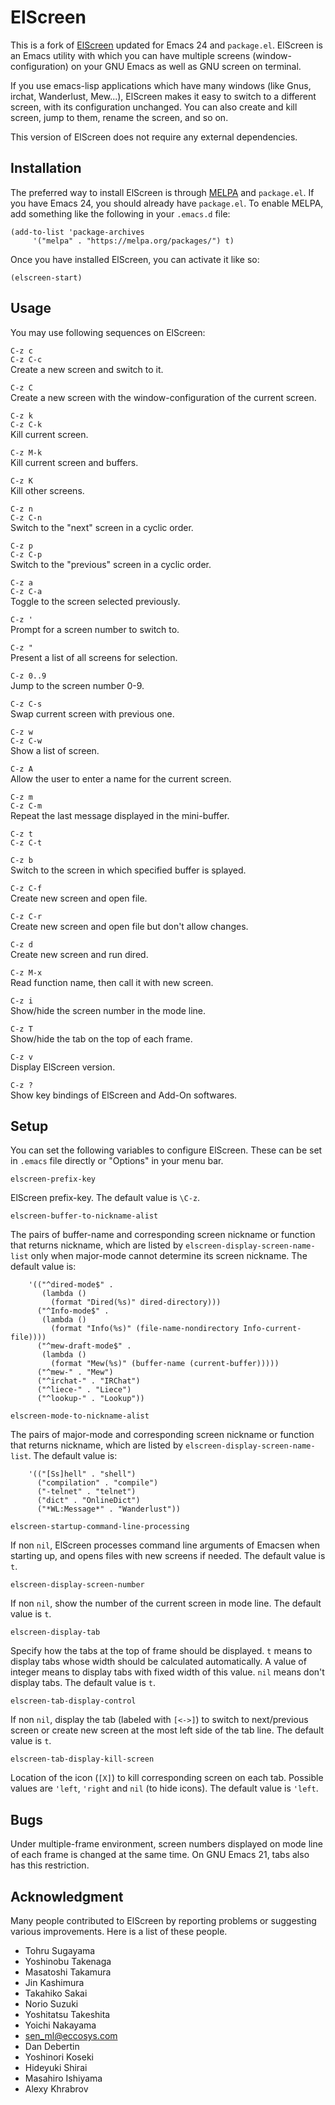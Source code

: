 ElScreen
==========


This is a fork of
[ElScreen](http://www.morishima.net/~naoto/elscreen-en/?lang=en)
updated for Emacs 24 and `package.el`.  ElScreen is an Emacs utility
with which you can have multiple screens (window-configuration) on
your GNU Emacs as well as GNU screen on terminal.

If you use emacs-lisp applications which have many windows (like
Gnus, irchat, Wanderlust, Mew...), ElScreen makes it easy to
switch to a different screen, with its configuration unchanged.
You can also create and kill screen, jump to them, rename the
screen, and so on.

This version of ElScreen does not require any external dependencies.


Installation
------------


The preferred way to install ElScreen is through
[MELPA](https://melpa.org/) and `package.el`.  If you have Emacs 24,
you should already have `package.el`.  To enable MELPA, add something
like the following in your `.emacs.d` file:

    (add-to-list 'package-archives
         '("melpa" . "https://melpa.org/packages/") t)

Once you have installed ElScreen, you can activate it like so:

    (elscreen-start)


Usage
-----
You may use following sequences on ElScreen:

`C-z c`<br />
`C-z C-c`<br />
Create a new screen and switch to it.

`C-z C`<br />
Create a new screen with the window-configuration of
the current screen.
           
`C-z k`<br />
`C-z C-k`<br />
Kill current screen.

`C-z M-k`<br />
Kill current screen and buffers.

`C-z K`<br />
Kill other screens.

`C-z n`<br />
`C-z C-n`<br />
Switch to the "next" screen in a cyclic order.

`C-z p`<br />
`C-z C-p`<br />
Switch to the "previous" screen in a cyclic order.

`C-z a`<br />
`C-z C-a`<br />
Toggle to the screen selected previously.

`C-z '`<br />
Prompt for a screen number to switch to.

`C-z "`<br />
Present a list of all screens for selection.

`C-z 0..9`<br />
Jump to the screen number 0-9.

`C-z C-s`<br />
Swap current screen with previous one.
  
`C-z w`<br />
`C-z C-w`<br />
Show a list of screen.
  
`C-z A`<br />
Allow the user to enter a name for the current screen.

`C-z m`<br />
`C-z C-m`<br />
Repeat the last message displayed in the mini-buffer.
  
`C-z t`<br />
`C-z C-t`<br />
    
`C-z b`<br />
Switch to the screen in which specified buffer is
splayed.
  
`C-z C-f`<br />
Create new screen and open file.
  
`C-z C-r`<br />
Create new screen and open file but don't allow changes.
  
`C-z d`<br />
Create new screen and run dired.

`C-z M-x`<br />
Read function name, then call it with new screen.

`C-z i`<br />
Show/hide the screen number in the mode line.

`C-z T`<br />
Show/hide the tab on the top of each frame.

`C-z v`<br />
Display ElScreen version.

`C-z ?`<br />
Show key bindings of ElScreen and Add-On softwares.
  


Setup
-----
You can set the following variables to configure ElScreen.  These
can be set in `.emacs` file directly or "Options" in your menu bar.

    elscreen-prefix-key

ElScreen prefix-key.  The default value is `\C-z`.

    elscreen-buffer-to-nickname-alist

The pairs of buffer-name and corresponding screen nickname or function
that returns nickname, which are listed by
`elscreen-display-screen-name-list` only when major-mode cannot
determine its screen nickname.  The default value is:

        '(("^dired-mode$" .
           (lambda ()
             (format "Dired(%s)" dired-directory)))
          ("^Info-mode$" .
           (lambda ()
             (format "Info(%s)" (file-name-nondirectory Info-current-file))))
          ("^mew-draft-mode$" .
           (lambda ()
             (format "Mew(%s)" (buffer-name (current-buffer)))))
          ("^mew-" . "Mew")
          ("^irchat-" . "IRChat")
          ("^liece-" . "Liece")
          ("^lookup-" . "Lookup"))

    elscreen-mode-to-nickname-alist

The pairs of major-mode and corresponding screen nickname or function
that returns nickname, which are listed by
`elscreen-display-screen-name-list`.  The default value is:

        '(("[Ss]hell" . "shell")
          ("compilation" . "compile")
          ("-telnet" . "telnet")
          ("dict" . "OnlineDict")
          ("*WL:Message*" . "Wanderlust"))

    elscreen-startup-command-line-processing

If non `nil`, ElScreen processes command line arguments of Emacsen when
starting up, and opens files with new screens if needed.  The default
value is `t`.

    elscreen-display-screen-number

If non `nil`, show the number of the current screen in mode line.  The
default value is `t`.

    elscreen-display-tab

Specify how the tabs at the top of frame should be displayed.  `t` means
to display tabs whose width should be calculated automatically.  A
value of integer means to display tabs with fixed width of this value.
`nil` means don't display tabs.  The default value is `t`.

    elscreen-tab-display-control

If non `nil`, display the tab (labeled with `[<->]`) to switch to
next/previous screen or create new screen at the most left side of the
tab line.  The default value is `t`.

    elscreen-tab-display-kill-screen

Location of the icon (`[X]`) to kill corresponding screen on each tab.
Possible values are `'left`, `'right` and `nil` (to hide icons).  The
default value is `'left`.


Bugs
----
Under multiple-frame environment, screen numbers displayed on mode
line of each frame is changed at the same time.  On GNU Emacs 21, tabs
also has this restriction.


Acknowledgment
--------------
Many people contributed to ElScreen by reporting problems or suggesting
various improvements.  Here is a list of these people.

  * Tohru Sugayama
  * Yoshinobu Takenaga
  * Masatoshi Takamura
  * Jin Kashimura
  * Takahiko Sakai
  * Norio Suzuki
  * Yoshitatsu Takeshita
  * Yoichi Nakayama
  * sen_ml@eccosys.com
  * Dan Debertin
  * Yoshinori Koseki
  * Hideyuki Shirai
  * Masahiro Ishiyama
  * Alexy Khrabrov

